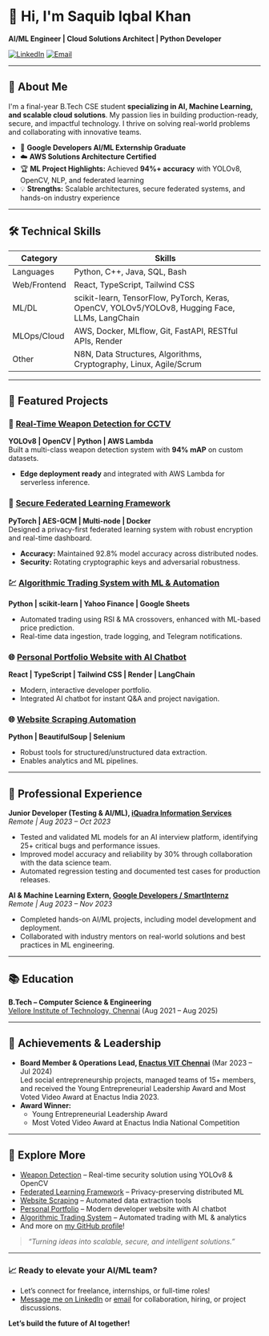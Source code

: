 # 👋 Hi, I'm Saquib Iqbal Khan

**AI/ML Engineer | Cloud Solutions Architect | Python Developer**

[![LinkedIn](https://img.shields.io/badge/LinkedIn-Connect-blue?logo=linkedin)](https://www.linkedin.com/in/saquibkhan2)
[![Email](https://img.shields.io/badge/Email-saquib44.khan@gmail.com-red?logo=gmail)](mailto:saquib44.khan@gmail.com)

---

## 🚀 About Me

I'm a final-year B.Tech CSE student **specializing in AI, Machine Learning, and scalable cloud solutions**. My passion lies in building production-ready, secure, and impactful technology. I thrive on solving real-world problems and collaborating with innovative teams.

- 🏅 **Google Developers AI/ML Externship Graduate**
- ☁️ **AWS Solutions Architecture Certified**
- 🏆 **ML Project Highlights:** Achieved **94%+ accuracy** with YOLOv8, OpenCV, NLP, and federated learning
- 💡 **Strengths:** Scalable architectures, secure federated systems, and hands-on industry experience

---

## 🛠️ Technical Skills

| **Category**      | **Skills**                                                                                      |
|-------------------|------------------------------------------------------------------------------------------------|
| Languages         | Python, C++, Java, SQL, Bash                                                                   |
| Web/Frontend      | React, TypeScript, Tailwind CSS                                                                |
| ML/DL             | scikit-learn, TensorFlow, PyTorch, Keras, OpenCV, YOLOv5/YOLOv8, Hugging Face, LLMs, LangChain |
| MLOps/Cloud       | AWS, Docker, MLflow, Git, FastAPI, RESTful APIs, Render                                        |
| Other             | N8N, Data Structures, Algorithms, Cryptography, Linux, Agile/Scrum                             |

---

## 🌟 Featured Projects

### 🔫 [Real-Time Weapon Detection for CCTV](https://github.com/saquibkhan2/weapon-detection)
**YOLOv8 | OpenCV | Python | AWS Lambda**  
Built a multi-class weapon detection system with **94% mAP** on custom datasets.  
- **Edge deployment ready** and integrated with AWS Lambda for serverless inference.

### 🤝 [Secure Federated Learning Framework](https://github.com/saquibkhan2/federated-learning-framework)
**PyTorch | AES-GCM | Multi-node | Docker**  
Designed a privacy-first federated learning system with robust encryption and real-time dashboard.  
- **Accuracy:** Maintained 92.8% model accuracy across distributed nodes.  
- **Security:** Rotating cryptographic keys and adversarial robustness.

### 💹 [Algorithmic Trading System with ML & Automation](https://github.com/saquibkhan2/algorithmic-trading-ml)
**Python | scikit-learn | Yahoo Finance | Google Sheets**  
- Automated trading using RSI & MA crossovers, enhanced with ML-based price prediction.  
- Real-time data ingestion, trade logging, and Telegram notifications.

### 🌐 [Personal Portfolio Website with AI Chatbot](https://github.com/saquibkhan2/portfolio)
**React | TypeScript | Tailwind CSS | Render | LangChain**  
- Modern, interactive developer portfolio.  
- Integrated AI chatbot for instant Q&A and project navigation.

### 🌐 [Website Scraping Automation](https://github.com/saquibkhan2/website-scraping)
**Python | BeautifulSoup | Selenium**  
- Robust tools for structured/unstructured data extraction.  
- Enables analytics and ML pipelines.

---

## 💼 Professional Experience

**Junior Developer (Testing & AI/ML), [iQuadra Information Services](https://iquadra.com/)**  
_Remote | Aug 2023 – Oct 2023_  
- Tested and validated ML models for an AI interview platform, identifying 25+ critical bugs and performance issues.
- Improved model accuracy and reliability by 30% through collaboration with the data science team.
- Automated regression testing and documented test cases for production releases.

**AI & Machine Learning Extern, [Google Developers / SmartInternz](https://smartinternz.com/)**  
_Remote | Aug 2023 – Nov 2023_  
- Completed hands-on AI/ML projects, including model development and deployment.
- Collaborated with industry mentors on real-world solutions and best practices in ML engineering.

---

## 📚 Education

**B.Tech – Computer Science & Engineering**  
[Vellore Institute of Technology, Chennai](https://chennai.vit.ac.in/) (Aug 2021 – Aug 2025)

---

## 🏅 Achievements & Leadership

- **Board Member & Operations Lead, [Enactus VIT Chennai](https://enactusvitc.com/)** (Mar 2023 – Jul 2024)  
  Led social entrepreneurship projects, managed teams of 15+ members, and received the Young Entrepreneurial Leadership Award and Most Voted Video Award at Enactus India 2023.
- **Award Winner:**  
  - Young Entrepreneurial Leadership Award  
  - Most Voted Video Award at Enactus India National Competition

---

## 📂 Explore More

- [Weapon Detection](https://github.com/saquibkhan2/weapon-detection) – Real-time security solution using YOLOv8 & OpenCV
- [Federated Learning Framework](https://github.com/saquibkhan2/federated-learning-framework) – Privacy-preserving distributed ML
- [Website Scraping](https://github.com/saquibkhan2/website-scraping) – Automated data extraction tools
- [Personal Portfolio](https://github.com/saquibkhan2/portfolio) – Modern developer website with AI chatbot
- [Algorithmic Trading System](https://github.com/saquibkhan2/algorithmic-trading-ml) – Automated trading with ML & analytics
- And more on [my GitHub profile](https://github.com/saquibkhan2)!

> _“Turning ideas into scalable, secure, and intelligent solutions.”_

---

### 📈 **Ready to elevate your AI/ML team?**
- Let’s connect for freelance, internships, or full-time roles!
- [Message me on LinkedIn](https://www.linkedin.com/in/saquibkhan2) or [email](mailto:saquib44.khan@gmail.com) for collaboration, hiring, or project discussions.

**Let’s build the future of AI together!**
